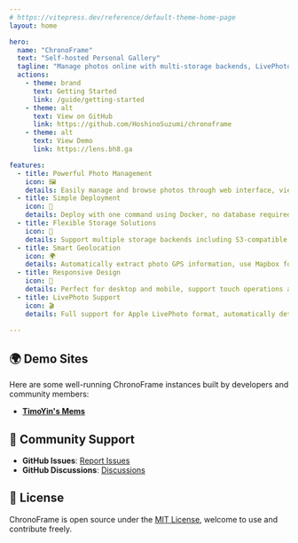 ```yaml
---
# https://vitepress.dev/reference/default-theme-home-page
layout: home

hero:
  name: "ChronoFrame"
  text: "Self-hosted Personal Gallery"
  tagline: "Manage photos online with multi-storage backends, LivePhoto, and globe view"
  actions:
    - theme: brand
      text: Getting Started
      link: /guide/getting-started
    - theme: alt
      text: View on GitHub
      link: https://github.com/HoshinoSuzumi/chronoframe
    - theme: alt
      text: View Demo
      link: https://lens.bh8.ga

features:
  - title: Powerful Photo Management
    icon: 🖼️
    details: Easily manage and browse photos through web interface, view photo locations on map.
  - title: Simple Deployment
    icon: 🚀
    details: Deploy with one command using Docker, no database required (based on SQLite3).
  - title: Flexible Storage Solutions
    icon: 💾
    details: Support multiple storage backends including S3-compatible storage, GitHub (in development), and local filesystem (in development).
  - title: Smart Geolocation
    icon: 🌍
    details: Automatically extract photo GPS information, use Mapbox for geocoding, display photo locations on map.
  - title: Responsive Design
    icon: 📱
    details: Perfect for desktop and mobile, support touch operations and gesture controls, native app-like experience.
  - title: LivePhoto Support
    icon: 🎬
    details: Full support for Apple LivePhoto format, automatically detect and process MOV video files, preserve dynamic photo effects.

---
```


## 🌍 Demo Sites

Here are some well-running ChronoFrame instances built by developers and community members:

- [**TimoYin's Mems**](https://lens.bh8.ga)

## 💬 Community Support

- **GitHub Issues**: [Report Issues](https://github.com/HoshinoSuzumi/chronoframe/issues)
- **GitHub Discussions**: [Discussions](https://github.com/HoshinoSuzumi/chronoframe/discussions)

## 📄 License

ChronoFrame is open source under the [MIT License](https://github.com/HoshinoSuzumi/chronoframe/blob/main/LICENSE), welcome to use and contribute freely.
